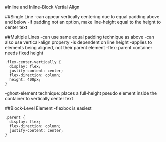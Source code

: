 #Inline and Inline-Block Vertial Align

##Single Line
  -can appear vertically centering due to equal padding above and below
  -if padding not an option, make line-height equal to the height to center text

##Multiple Lines
  -can use same equal padding technique as above
  -can also use vertical-align property
   -is dependent on line height
   -applies to elements being aligned, not their parent element
  -flex: parent container needs fixed height

```
.flex-center-vertically {
  display: flex;
  justify-content: center;
  flex-direction: column;
  height: 400px;
}
```

  -ghost-element technique: places a full-height pseudo element inside the container to vertically center text

##Block-Level Element
  -flexbox is easiest
```
.parent {
  display: flex;
  flex-direction: column;
  justify-content: center;
}
```
